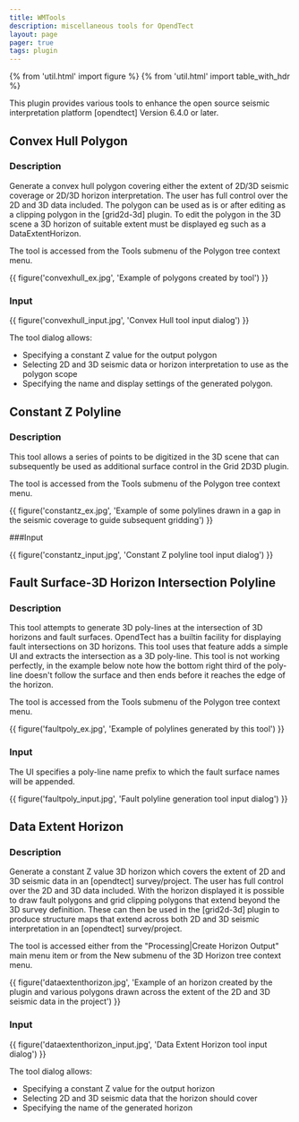 ```yaml
---
title: WMTools
description: miscellaneous tools for OpendTect
layout: page
pager: true
tags: plugin
---
```


{% from 'util.html' import figure %}
{% from 'util.html' import table_with_hdr %}

This plugin provides various tools to enhance the open source seismic interpretation platform [opendtect] Version 6.4.0 or later.

## Convex Hull Polygon
### Description
Generate a convex hull polygon covering either the extent of 2D/3D seismic coverage or 2D/3D horizon interpretation. The user has full control over the 2D and 3D data included. The polygon can be used as is or after editing as a clipping polygon in the  [grid2d-3d]  plugin. To edit the polygon in the 3D scene a 3D horizon of suitable extent must be displayed eg such as a DataExtentHorizon.

The tool is accessed from the Tools submenu of the Polygon tree context menu.

{{ figure('convexhull_ex.jpg', 'Example of polygons created by tool') }}


### Input 

{{ figure('convexhull_input.jpg', 'Convex Hull tool input dialog') }}

The tool dialog allows:

-   Specifying a constant Z value for the output polygon
-   Selecting 2D and 3D seismic data or horizon interpretation to use as the polygon scope
-   Specifying the name and display settings of the generated polygon.

## Constant Z Polyline
### Description
This tool allows a series of points to be digitized in the 3D scene that can subsequently be used as additional surface control in the Grid 2D3D plugin.

The tool is accessed from the Tools submenu of the Polygon tree context menu.

{{ figure('constantz_ex.jpg', 'Example of some polylines drawn in a gap in the seismic coverage to guide subsequent gridding') }}

###Input

{{ figure('constantz_input.jpg', 'Constant Z polyline tool input dialog') }}

## Fault Surface-3D Horizon Intersection Polyline
### Description
This tool attempts to generate 3D poly-lines at the intersection of 3D horizons and fault surfaces. OpendTect has a builtin facility for displaying fault intersections on 3D horizons. This tool uses that feature adds a simple UI and extracts the intersection as a 3D poly-line. This tool is not working perfectly, in the example below note how the bottom right third of the poly-line doesn't follow the surface and then ends before it reaches the edge of the horizon.

The tool is accessed from the Tools submenu of the Polygon tree context menu.

{{ figure('faultpoly_ex.jpg', 'Example of polylines generated by this tool') }}


### Input
The UI specifies a poly-line name prefix to which the fault surface names will be appended.

{{ figure('faultpoly_input.jpg', 'Fault polyline generation tool input dialog') }}

 
## Data Extent Horizon
### Description
Generate a constant Z value 3D horizon which covers the extent of 2D and 3D seismic data in an [opendtect] survey/project. The user has full control over the 2D and 3D data included.  With the horizon displayed it is possible to draw fault polygons and grid clipping polygons that extend beyond the 3D survey definition. These can then be used in the [grid2d-3d] plugin to produce structure maps that extend across both 2D and 3D seismic interpretation in an [opendtect] survey/project.

The tool is accessed either from the "Processing|Create Horizon Output" main menu item or from the New submenu of the 3D Horizon tree context menu.

{{ figure('dataextenthorizon.jpg', 'Example of an horizon created by the plugin and various polygons drawn across the extent of the 2D and 3D seismic data in the project') }}

### Input

{{ figure('dataextenthorizon_input.jpg', 'Data Extent Horizon tool input dialog') }}

The tool dialog allows:

-   Specifying a constant Z value for the output horizon
-   Selecting 2D and 3D seismic data that the horizon should cover
-   Specifying the name of the generated horizon


